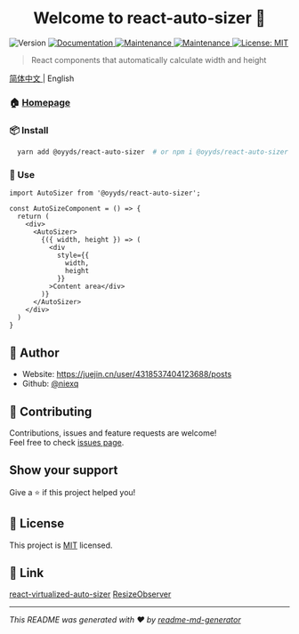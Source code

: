 <h1 align="center">Welcome to react-auto-sizer 👋</h1>
<p>
  <img alt="Version" src="https://img.shields.io/npm/v/@oyyds/react-auto-sizer.svg" />
  <a href="https://github.com/niexq/react-auto-sizer#readme" target="_blank">
    <img alt="Documentation" src="https://img.shields.io/badge/documentation-yes-brightgreen.svg" />
  </a>
  <a href="https://github.com/niexq/react-auto-sizer/graphs/commit-activity" target="_blank">
    <img alt="Maintenance" src="https://img.shields.io/badge/Maintained%3F-yes-green.svg" />
  </a>
  <a href="https://standardjs.com" target="_blank">
    <img alt="Maintenance" src="https://img.shields.io/badge/code_style-standard-brightgreen.svg" />
  </a>
  <a href="https://github.com/niexq/react-auto-sizer/blob/main/LICENSE" target="_blank">
    <img alt="License: MIT" src="https://img.shields.io/github/license/niexq/react-auto-sizer" />
  </a>
</p>

> React components that automatically calculate width and height

[ 简体中文 ](./README.md) | English

### 🏠 [Homepage](https://niexq.github.io/react-auto-sizer)

### 📦 Install

```bash
  yarn add @oyyds/react-auto-sizer  # or npm i @oyyds/react-auto-sizer -S
```


### 🔨 Use

```tsx | pure
import AutoSizer from '@oyyds/react-auto-sizer';

const AutoSizeComponent = () => {
  return (
    <div>
      <AutoSizer>
        {({ width, height }) => (
          <div
            style={{
              width,
              height
            }}
          >Content area</div>
        )}
      </AutoSizer>
    </div>
  )
}
```

## 🦧 Author

* Website: https://juejin.cn/user/4318537404123688/posts
* Github: [@niexq](https://github.com/niexq)

## 🤝 Contributing

Contributions, issues and feature requests are welcome!<br />Feel free to check [issues page](https://github.com/niexq/react-auto-sizer/issues). 
<!-- <a href="https://opencollective.com/react-auto-sizer/organization/0/website"><img src="https://avatars.githubusercontent.com/u/16329407?s=48&v=4"></a> -->

## Show your support

Give a ⭐️ if this project helped you!

## 📝 License

This project is [MIT](https://github.com/niexq/react-auto-sizer/blob/main/LICENSE) licensed.

## 🐳 Link

[react-virtualized-auto-sizer](https://github.com/bvaughn/react-virtualized-auto-sizer)
[ResizeObserver](https://developer.mozilla.org/zh-CN/docs/Web/API/ResizeObserver)

***
_This README was generated with ❤️ by [readme-md-generator](https://github.com/kefranabg/readme-md-generator)_
